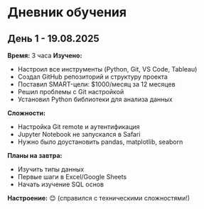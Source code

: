 # Дневник обучения

## День 1 - 19.08.2025
**Время:** 3 часа
**Изучено:**
- Настроил все инструменты (Python, Git, VS Code, Tableau)
- Создал GitHub репозиторий и структуру проекта
- Поставил SMART-цели: $1000/месяц за 12 месяцев
- Решил проблемы с Git настройкой
- Установил Python библиотеки для анализа данных

**Сложности:**
- Настройка Git remote и аутентификация
- Jupyter Notebook не запускался в Safari
- Нужно было доустановить pandas, matplotlib, seaborn

**Планы на завтра:**
- Изучить типы данных
- Первые шаги в Excel/Google Sheets
- Начать изучение SQL основ

**Настроение:** 😊 (справился с техническими сложностями!)